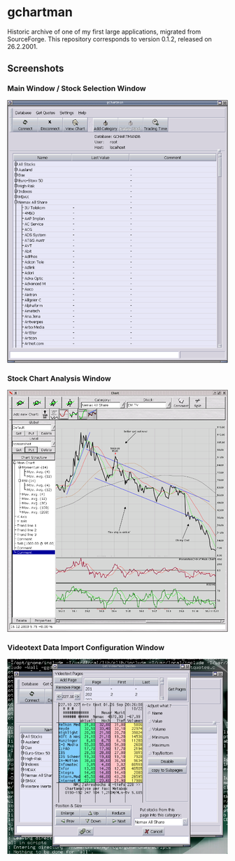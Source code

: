 # gchartman
Historic archive of one of my first large applications, migrated from SourceForge.
This repository corresponds to version 0.1.2, released on 26.2.2001.

## Screenshots

### Main Window / Stock Selection Window
![Main Window / Stock Selection Window](/screenshots/ss_main.png?raw=true)

### Stock Chart Analysis Window
![Stock Chart Analysis Window](/screenshots/ss_0.1.2_emtv.png?raw=true)

### Videotext Data Import Configuration Window
![Videotext Data Import Configuration Window](/screenshots/ss_vt.png?raw=true)

